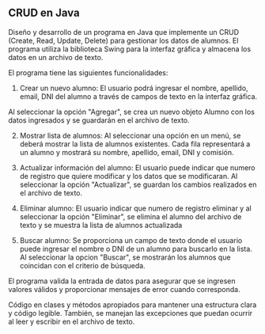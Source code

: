 ## CRUD en Java

Diseño y desarrollo de un programa en Java que implemente un CRUD (Create, Read, Update, Delete) para gestionar los datos de alumnos. El programa utiliza la biblioteca Swing para la interfaz gráfica y almacena los datos en un archivo de texto.

El programa tiene las siguientes funcionalidades:

1.	Crear un nuevo alumno: El usuario podrá ingresar el nombre, apellido, email, DNI del alumno a través de campos de texto en la interfaz gráfica.

Al seleccionar la opción "Agregar", se crea un nuevo objeto Alumno con los datos ingresados y se guardarán en el archivo de texto.

2.	Mostrar lista de alumnos: Al seleccionar una opción en un menú, se deberá mostrar la lista de alumnos existentes. Cada fila representará a un alumno y mostrará su nombre, apellido, email, DNI y comisión.

3.	Actualizar información del alumno: El usuario puede indicar que numero de registro que quiere modificar y los datos que se modificaran. Al seleccionar la opción  "Actualizar", se guardan los cambios realizados en el archivo de texto.

4.	Eliminar alumno: El usuario indicar que numero de registro eliminar y al seleccionar la opción "Eliminar", se elimina el alumno del archivo de texto y se muestra la lista de alumnos actualizada

5.	Buscar alumno: Se proporciona un campo de texto donde el usuario puede ingresar el nombre o DNI de un alumno para buscarlo en la lista. Al seleccionar la opcion "Buscar", se mostrarán los alumnos que coincidan con el criterio de búsqueda.

El programa valida la entrada de datos para asegurar que se ingresen valores válidos y proporcionar mensajes de error cuando corresponda.

Código en clases y métodos apropiados para mantener una estructura clara y código legible. También, se manejan las excepciones que puedan ocurrir al leer y escribir en el archivo de texto.
